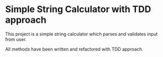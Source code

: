 # Simple String Calculator with TDD approach

 This project is a simple string calculator which parses and validates input from user.

All methods have been written and refactored with TDD approach.
